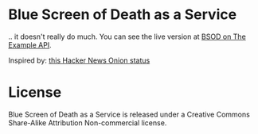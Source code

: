 # Blue Screen of Death as a Service

.. it doesn't really do much. You can see the live version at [BSOD on The Example API](http://bsod.exampleapi.com).

Inspired by: [this Hacker News Onion status](https://twitter.com/hackernewsonion/status/363147212059983872)

# License

Blue Screen of Death as a Service is released under a Creative Commons Share-Alike Attribution Non-commercial license.